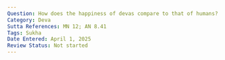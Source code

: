 ```yaml
---
Question: How does the happiness of devas compare to that of humans?
Category: Deva
Sutta References: MN 12; AN 8.41
Tags: Sukha
Date Entered: April 1, 2025
Review Status: Not started
---
```


